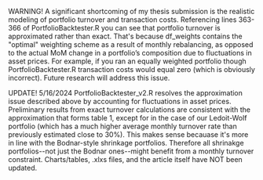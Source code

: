 WARNING!
A significant shortcoming of my thesis submission is the realistic modeling of portfolio turnover and transaction costs. Referencing lines 363-366 of PortfolioBacktester.R you can see that portfolio turnover is approximated rather than exact. That's because df_weights contains the "optimal" weighting scheme as a result of monthly rebalancing, as opposed to the actual MoM change in a portfolio’s composition due to fluctuations in asset prices. For example, if you ran an equally weighted portfolio though PortfolioBacktester.R transaction costs would equal zero (which is obviously incorrect). Future research will address this issue.

UPDATE! 5/16/2024
PortfolioBacktester_v2.R resolves the approximation issue described above by accounting for fluctuations in asset prices. Preliminary results from exact turnover calculations are consistent with the approximation that forms table 1, except for in the case of our Ledoit-Wolf portfolio (which has a much higher average monthly turnover rate than previously estimated close to 30%). This makes sense becauase it's more in line with the Bodnar-style shrinkage portfolios. Therefore all shrinakge portfolios--not just the Bodnar ones--might benefit from a monthly turnover constraint. Charts/tables, .xlxs files, and the article itself have NOT been updated.
